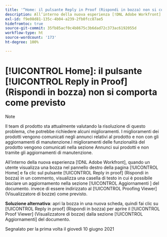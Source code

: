 ```yaml
---
title: '“Home: il pulsante Reply in Proof (Rispondi in bozza) non si comporta come previsto”'
description: All’interno della nuova esperienza [!DNL Adobe Workfront] , quando un utente visualizza una bozza nel pannello destro della pagina [!UICONTROL Home] e fa clic sul pulsante [!UICONTROL Reply in proof] (Rispondi in bozza) in un commento, visualizza una casella di testo in cui è possibile lasciare un aggiornamento nella sezione [!UICONTROL Aggiornamenti] del documento invece di essere indirizzato al Proofing Viewer (Visualizzatore di bozze) come previsto.
exl-id: f9e08d81-135c-4b04-a239-2fb0fcc87ae5
hidefromtoc: true
source-git-commit: 35fb85acf0c4b8675c3b6dad72c373ac6192055d
workflow-type: ht
source-wordcount: '173'
ht-degree: 100%

---
```


# [!UICONTROL Home]: il pulsante [!UICONTROL Reply in Proof] (Rispondi in bozza) non si comporta come previsto

<!--Converted to story-->

>[!NOTE]
>
>Il team di prodotto sta attualmente valutando la risoluzione di questo problema, che potrebbe richiedere alcuni miglioramenti. I miglioramenti dei prodotti vengono comunicati negli annunci relativi al prodotto e non con gli aggiornamenti di manutenzione.I miglioramenti delle funzionalità del prodotto vengono comunicati nella sezione Annunci sui prodotti e non tramite gli aggiornamenti di manutenzione.

All’interno della nuova esperienza [!DNL Adobe Workfront], quando un utente visualizza una bozza nel pannello destro della pagina [!UICONTROL Home] e fa clic sul pulsante [!UICONTROL Reply in proof] (Rispondi in bozza) in un commento, visualizza una casella di testo in cui è possibile lasciare un aggiornamento nella sezione [!UICONTROL Aggiornamenti ] del documento. invece di essere indirizzato al [!UICONTROL Proofing Viewer] (Visualizzatore di bozze) come previsto.

**Soluzione alternativa**: apri la bozza in una nuova scheda, quindi fai clic su [!UICONTROL Reply in proof] (Rispondi in bozza) per aprire il [!UICONTROL Proof Viewer] (Visualizzatore di bozze) dalla sezione [!UICONTROL Aggiornamenti] del documento.

Segnalato per la prima volta il giovedì 10 giugno 2021

